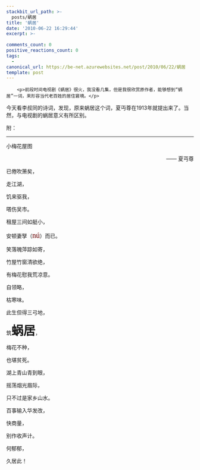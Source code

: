 ```yaml
---
stackbit_url_path: >-
  posts/蜗居
title: '蜗居'
date: '2010-06-22 16:29:44'
excerpt: >-
  
comments_count: 0
positive_reactions_count: 0
tags: 
  - 
canonical_url: https://be-net.azurewebsites.net/post/2010/06/22/蜗居
template: post
---
```


        <p>前段时间电视剧《蜗居》很火，我没看几集，但是我很欣赏原作者，能够想到“蜗居”一词，来形容当代老百姓的居住窘境。</p>
<p>今天看李叔同的诗词，发现，原来蜗居这个词，夏丏尊在1913年就提出来了。当然，与电视剧的蜗居意义有所区别。</p>
<p>附：</p>
<hr>
<p>小梅花屋图</p>
<p style="text-align: right; ">—— 夏丏尊</p>
<p>已倦吹箫矣，</p>
<p>走江湖，</p>
<p>饥来驱我，</p>
<p>嗒伤吴市。</p>
<p>租屋三间如艇小，</p>
<p>安顿妻孥（<span class="Apple-style-span" style="font-family: pinyin; line-height: 26px; font-size: 20px; color: rgb(102, 0, 0); -webkit-border-horizontal-spacing: 2px; -webkit-border-vertical-spacing: 2px; ">nú</span>）而已。</p>
<p>笑落魄萍踪如寄，</p>
<p>竹屋竹窗清欲绝，</p>
<p>有梅花慰我荒凉意。</p>
<p>自领略，</p>
<p>枯寒味。</p>
<p>此生但得三弓地，</p>
<p>筑<span style="font-size: xx-large; "><strong>蜗居</strong></span>，</p>
<p>梅花不种，</p>
<p>也堪贫死。</p>
<p>湖上青山青到眼，</p>
<p>摇荡烟光眉际，</p>
<p>只不过是家乡山水。</p>
<p>百事输入华发改，</p>
<p>快商量，</p>
<p>别作收声计。</p>
<p>何郁郁，</p>
<p>久居此！</p>
      